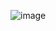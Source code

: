 ![image](https://user-images.githubusercontent.com/63789702/186240007-dea5220e-851a-4321-a0ab-e2a34e903369.png)

